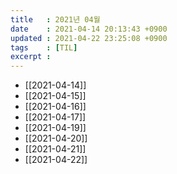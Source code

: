 ```yaml
---
title   : 2021년 04월
date    : 2021-04-14 20:13:43 +0900
updated : 2021-04-22 23:25:08 +0900
tags    : [TIL]
excerpt : 
---
```

- [[2021-04-14]]
- [[2021-04-15]]
- [[2021-04-16]]
- [[2021-04-17]]
- [[2021-04-19]]
- [[2021-04-20]]
- [[2021-04-21]]
- [[2021-04-22]]
